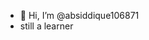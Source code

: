 - 👋 Hi, I’m @absiddique106871
- still a learner 


<!---
absiddique106871/absiddique106871 is a ✨ special ✨ repository because its `README.md` (this file) appears on your GitHub profile.
You can click the Preview link to take a look at your changes.
--->
